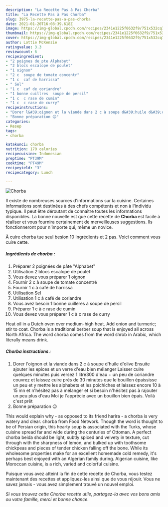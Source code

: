```yaml
---
description: "La Recette Pas à Pas Chorba"
title: "La Recette Pas à Pas Chorba"
slug: 3975-la-recette-pas-a-pas-chorba
date: 2021-01-20T16:08:39.618Z
image: https://img-global.cpcdn.com/recipes/2341e1225f0632f9/751x532cq70/chorba-photo-principale-de-la-recette.jpg
thumbnail: https://img-global.cpcdn.com/recipes/2341e1225f0632f9/751x532cq70/chorba-photo-principale-de-la-recette.jpg
cover: https://img-global.cpcdn.com/recipes/2341e1225f0632f9/751x532cq70/chorba-photo-principale-de-la-recette.jpg
author: Lottie McKenzie
ratingvalue: 3.3
reviewcount: 6
recipeingredient:
- "2 poignes de pte Alphabet"
- "2 blocs escalope de poulet"
- "1 oignon"
- "2 c  soupe de tomate concentr"
- "1 c  caf de harrissa"
- " Sel"
- "1 c  caf de coriandre"
- "1 bonne cuillres  soupe de persil"
- "1 c  c rase de cumin"
- "1 c  c rase de curry"
recipeinstructions:
- "Dorer l&#39;oignon et la viande dans 2 c à soupe d&#39;huile d&#39;olive Ensuite ajouter les epices et un verre d&#39;eau bien mélanger Laisser cuire quelques minutes puis versez 1 litre300 d&#39;eau + un peu de coriandre couvrez et laissez cuire près de 30 minutes que le bouillon épaississe un peu et y mettre les alphabets et les poichiches et laissez encore 10 à 15 mn et n&#39;hésitez pas à mélanger et si besoin n&#39;hésitez pas à rajouter un peu plus d&#39;eau Moi je l&#39;apprécie avec un bouillon bien épais. Voilà c&#39;est prêt"
- "Bonne préparation 😉"
categories:
- Resep
tags:
- chorba

katakunci: chorba 
nutrition: 170 calories
recipecuisine: Indonesian
preptime: "PT39M"
cooktime: "PT49M"
recipeyield: "3"
recipecategory: Lunch

---
```



![Chorba](https://img-global.cpcdn.com/recipes/2341e1225f0632f9/751x532cq70/chorba-photo-principale-de-la-recette.jpg)

Il existe de nombreuses sources d'informations sur la cuisine. Certaines informations sont destinées à des chefs compétents et non à l'individu typique. Il peut être déroutant de connaître toutes les informations disponibles. La bonne nouvelle est que cette recette de <strong> Chorba </strong> est facile à réaliser et vous fournira certainement de merveilleuses suggestions. Ils fonctionneront pour n'importe qui, même un novice.

<!--inarticleads1-->

À cuire chorba tue seul besion 10 Ingrédients et 2 pas. Voici comment vous cuire cette.

##### Ingrédients de chorba :

1. Préparer 2 poignées de pâte &#34;Alphabet&#34;
1. Utilisation 2 blocs escalope de poulet
1. Vous devez vous préparer 1 oignon
1. Fournir 2 c à soupe de tomate concentré
1. Fournir 1 c à café de harrissa
1. Utilisation  Sel
1. Utilisation 1 c à café de coriandre
1. Vous avez besoin 1 bonne cuillères à soupe de persil
1. Préparer 1 c à c rase de cumin
1. Vous devez vous préparer 1 c à c rase de curry


Heat oil in a Dutch oven over medium-high heat. Add onion and turmeric; stir to coat. Chorba is a traditional berber soup that is enjoyed all across North Africa. The word chorba comes from the word shrob in Arabic, which literally means drink. 

<!--inarticleads2-->

##### Chorba instructions :

1. Dorer l&#39;oignon et la viande dans 2 c à soupe d&#39;huile d&#39;olive Ensuite ajouter les epices et un verre d&#39;eau bien mélanger Laisser cuire quelques minutes puis versez 1 litre300 d&#39;eau + un peu de coriandre couvrez et laissez cuire près de 30 minutes que le bouillon épaississe un peu et y mettre les alphabets et les poichiches et laissez encore 10 à 15 mn et n&#39;hésitez pas à mélanger et si besoin n&#39;hésitez pas à rajouter un peu plus d&#39;eau Moi je l&#39;apprécie avec un bouillon bien épais. Voilà c&#39;est prêt
1. Bonne préparation 😉


This would explain why - as opposed to its friend harira - a chorba is very watery and clear. chorba from Food Network. Though the word is thought to be of Persian origin, this hearty soup is associated with the Turks, whose cuisine spread far and wide during the centuries of Ottoman. A perfect chorba beida should be light, subtly spiced and velvety in texture, cut through with the sharpness of lemon, and bulked up with toothsome chickpeas and pieces of tender chicken falling off the bone. While its wholesome properties make for an excellent homemade cold remedy, it&#39;s perhaps best enjoyed with an Algerian family during. Algerian cuisine, like Moroccan cuisine, is a rich, varied and colorful cuisine. 

<!--inarticleads1-->

<p>
Puisque vous avez atteint la fin de cette recette de Chorba, vous testez maintenant des recettes et appliquez-les ainsi que de vous réjouir. Vous ne savez jamais - vous avez simplement trouvé un nouvel emploi.
</p>

<p>
<i>Si vous trouvez cette Chorba recette utile, partagez-la avec vos bons amis ou votre famille, merci et bonne chance.</i>
</p>
